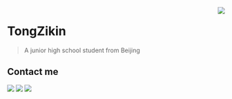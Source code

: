 <a href="#">
<img align="right" src="https://github-readme-stats.vercel.app/api?username=Zikinn&show_icons=true&hide_border=true">
</a>

# TongZikin
> A junior high school student from Beijing

## Contact me
[![](https://img.shields.io/badge/-https://me.tangzhiqian.cn-0e83cd?style=flat-square&logo=Blogger&logoColor=fff)](https://me.tangzhiqian.cn)
[![](https://img.shields.io/badge/-@Zikin_Personal-3db6f1?style=flat-square&logo=Telegram&logoColor=2ca5e0)](https://t.me/Zikin_Personal)
[![](https://img.shields.io/badge/-i@tzq.email-911318?style=flat-square&logo=Mail.RU&logoColor=white&labelColor=c14438)](mailto:i@tzq.email)


<!--
**Zikinn/Zikinn** is a ✨ _special_ ✨ repository because its `README.md` (this file) appears on your GitHub profile.

Here are some ideas to get you started:

- 🔭 I’m currently working on ...
- 🌱 I’m currently learning ...
- 👯 I’m looking to collaborate on ...
- 🤔 I’m looking for help with ...
- 💬 Ask me about ...
- 📫 How to reach me: ...
- 😄 Pronouns: ...
- ⚡ Fun fact: ...
-->
